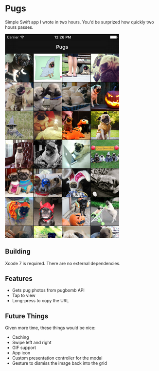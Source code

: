 # Pugs

Simple Swift app I wrote in two hours. You'd be surprized how quickly two hours passes.

<img src="Screenshot@2x.png" width="375" alt="Screenshot">

## Building

Xcode 7 is required. There are no external dependencies.


## Features

* Gets pug photos from pugbomb API
* Tap to view
* Long-press to copy the URL


## Future Things

Given more time, these things would be nice:

* Caching
* Swipe left and right
* GIF support
* App icon
* Custom presentation controller for the modal
* Gesture to dismiss the image back into the grid
